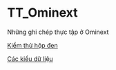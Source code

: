 # TT_Ominext
Những ghi chép thực tập ở Ominext

[Kiểm thử hộp đen](docs/KT_hopden.md)

[Các kiểu dữ liệu](docs/Cac_kieu_du_lieu.png)

